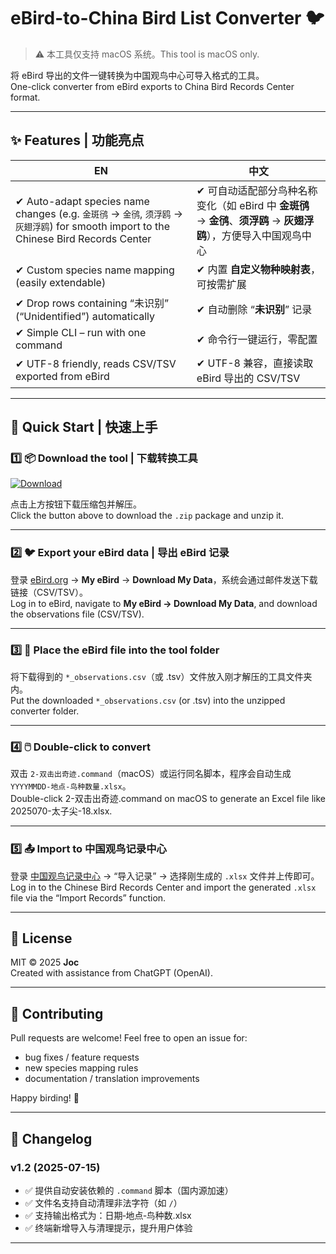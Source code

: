 # eBird-to-China Bird List Converter 🐦

> ⚠️ 本工具仅支持 macOS 系统。This tool is macOS only.

将 eBird 导出的文件一键转换为中国观鸟中心可导入格式的工具。  
One-click converter from eBird exports to China Bird Records Center format.

---



## ✨ Features  |  功能亮点
| EN | 中文 |
|----|------|
| ✔  Auto-adapt species name changes (e.g. `金斑鸻` → `金鸻`, `须浮鸥` → `灰翅浮鸥`) for smooth import to the Chinese Bird Records Center | ✔  可自动适配部分鸟种名称变化（如 eBird 中 **金斑鸻** → **金鸻**、**须浮鸥** → **灰翅浮鸥**），方便导入中国观鸟中心 |
| ✔  Custom species name mapping (easily extendable) | ✔  内置 **自定义物种映射表**，可按需扩展 |
| ✔  Drop rows containing “未识别” (“Unidentified”) automatically | ✔  自动删除 “**未识别**” 记录 |
| ✔  Simple CLI – run with one command | ✔  命令行一键运行，零配置 |
| ✔  UTF-8 friendly, reads CSV/TSV exported from eBird | ✔  UTF-8 兼容，直接读取 eBird 导出的 CSV/TSV |

---

## 🚀 Quick Start  |  快速上手

### 1️⃣ 📦 Download the tool | 下载转换工具
[![Download](https://img.shields.io/badge/Download%20ZIP-v1.2-blue?logo=github)](https://github.com/Jocioi/eBird-ChinaBird-Converter/releases/download/v1.2/eBird-ChinaBird-Converter_v1.2.zip)

点击上方按钮下载压缩包并解压。  
Click the button above to download the `.zip` package and unzip it.

---

### 2️⃣ 🐦 Export your eBird data | 导出 eBird 记录
登录 [eBird.org](https://ebird.org) → **My eBird** → **Download My Data**，系统会通过邮件发送下载链接（CSV/TSV）。  
Log in to eBird, navigate to **My eBird → Download My Data**, and download the observations file (CSV/TSV).

---

### 3️⃣ 📁 Place the eBird file into the tool folder  
将下载得到的 `*_observations.csv`（或 .tsv）文件放入刚才解压的工具文件夹内。  
Put the downloaded `*_observations.csv` (or .tsv) into the unzipped converter folder.

---

### 4️⃣ 🖱️ Double-click to convert  
双击 `2-双击出奇迹.command`（macOS）或运行同名脚本，程序会自动生成 `YYYYMMDD-地点-鸟种数量.xlsx`。  
Double-click 2-双击出奇迹.command on macOS to generate an Excel file like 2025070-太子尖-18.xlsx.

---

### 5️⃣ 📤 Import to 中国观鸟记录中心  
登录 [中国观鸟记录中心](https://www.birdreport.cn) → “导入记录” → 选择刚生成的 `.xlsx` 文件并上传即可。  
Log in to the Chinese Bird Records Center and import the generated `.xlsx` file via the “Import Records” function.

---

## 📝 License
MIT © 2025 **Joc**  
Created with assistance from ChatGPT (OpenAI).

---

## 🤝 Contributing
Pull requests are welcome! Feel free to open an issue for:

- bug fixes / feature requests  
- new species mapping rules  
- documentation / translation improvements  

Happy birding! 🐤

---

## 📌 Changelog

### v1.2 (2025-07-15)
- ✅ 提供自动安装依赖的 `.command` 脚本（国内源加速）
- ✅ 文件名支持自动清理非法字符（如 `/`）
- ✅ 支持输出格式为：日期‑地点‑鸟种数.xlsx
- ✅ 终端新增导入与清理提示，提升用户体验


---

